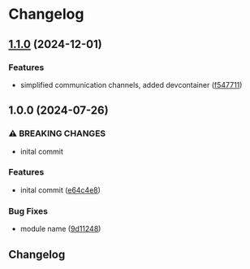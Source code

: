 # Changelog

## [1.1.0](https://github.com/VU-ASE/roverrtc/compare/v1.0.0...v1.1.0) (2024-12-01)


### Features

* simplified communication channels, added devcontainer ([f547711](https://github.com/VU-ASE/roverrtc/commit/f5477113be4d1fcbec469aed41dff01fef8468b1))

## 1.0.0 (2024-07-26)


### ⚠ BREAKING CHANGES

* inital commit

### Features

* inital commit ([e64c4e8](https://github.com/VU-ASE/roverrtc/commit/e64c4e8d9af4319dc611fbac8cffd2c0612de5ce))


### Bug Fixes

* module name ([9d11248](https://github.com/VU-ASE/roverrtc/commit/9d11248927ce288f058c1ea27b0d99ce57cd5cee))

## Changelog
